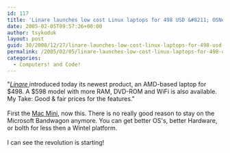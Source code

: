 ```yaml
---
id: 117
title: 'Linare launches low cost Linux laptops for 498 USD &#8211; OSNews.com'
date: 2005-02-05T09:57:26+00:00
author: tsykoduk
layout: post
guid: 30/2008/12/27/linare-launches-low-cost-linux-laptops-for-498-usd-osnews-com
permalink: /2005/02/05/linare-launches-low-cost-linux-laptops-for-498-usd-osnews-com/
categories:
  - Computers! and Code!
---
```

<p>"<a href="http://www.osnews.com/story.php?news_id=9619"><i>Linare </i></a>introduced today its newest product, an <span class="caps">AMD</span>-based laptop for $498. A $598 model with more <span class="caps">RAM</span>, DVD-ROM and WiFi is also available. My Take: Good &#38; fair prices for the features."<br /><br />First the <a href="http://www.apple.com/macmini/">Mac Mini</a>, now this. There is no really good reason to stay on the Microsoft Bandwagon anymore. You can get better OS's, better Hardware, or bolth for less then a Wintel platform.<br /><br />I can see the revolution is starting!<br /><br /></p>